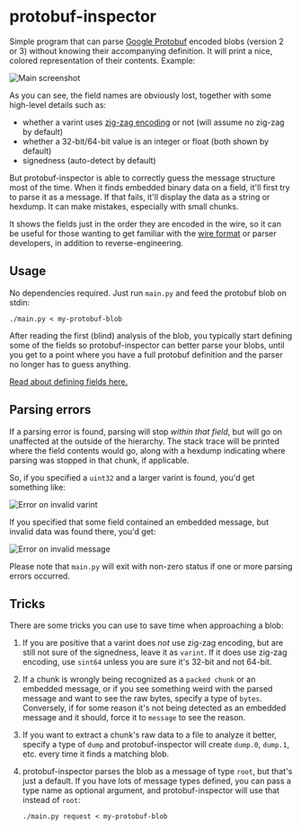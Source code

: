 # protobuf-inspector

Simple program that can parse [Google Protobuf][] encoded blobs
(version 2 or 3) without knowing their accompanying definition.
It will print a nice, colored representation of their contents. Example:

![Main screenshot](https://i.imgur.com/Vw403MI.png)

As you can see, the field names are obviously lost, together with
some high-level details such as:

 - whether a varint uses [zig-zag encoding][] or not (will assume no zig-zag by default)
 - whether a 32-bit/64-bit value is an integer or float (both shown by default)
 - signedness (auto-detect by default)

But protobuf-inspector is able to correctly guess the message structure
most of the time. When it finds embedded binary data on a field, it'll
first try to parse it as a message. If that fails, it'll display the data
as a string or hexdump. It can make mistakes, especially with small chunks.

It shows the fields just in the order they are encoded in the
wire, so it can be useful for those wanting to get familiar with
the [wire format][] or parser developers, in addition to reverse-engineering.

## Usage

No dependencies required. Just run `main.py` and feed the protobuf blob
on stdin:

    ./main.py < my-protobuf-blob

After reading the first (blind) analysis of the blob, you typically start defining
some of the fields so protobuf-inspector can better parse your blobs, until you get
to a point where you have a full protobuf definition and the parser no longer has
to guess anything.

[Read about defining fields here.](CONFIG.md)

## Parsing errors

If a parsing error is found, parsing will stop *within that field*, but
will go on unaffected at the outside of the hierarchy. The stack trace will
be printed where the field contents would go, along with a hexdump indicating where
parsing was stopped in that chunk, if applicable.

So, if you specified a `uint32` and a larger varint is found, you'd get something like:

![Error on invalid varint](https://i.imgur.com/DWG9MGX.png)

If you specified that some field contained an embedded message, but invalid data was
found there, you'd get:

![Error on invalid message](https://i.imgur.com/URaWqXz.png)

Please note that `main.py` will exit with non-zero status if one or more parsing
errors occurred.

## Tricks

There are some tricks you can use to save time when approaching a blob:

 1. If you are positive that a varint does *not* use zig-zag encoding, but are still
    not sure of the signedness, leave it as `varint`. If it does use zig-zag encoding,
    use `sint64` unless you are sure it's 32-bit and not 64-bit.

 2. If a chunk is wrongly being recognized as a `packed chunk` or an embedded message,
    or if you see something weird with the parsed message and want to see the raw bytes,
    specify a type of `bytes`. Conversely, if for some reason it's not being detected
    as an embedded message and it should, force it to `message` to see the reason.

 3. If you want to extract a chunk's raw data to a file to analyze it better, specify a
    type of `dump` and protobuf-inspector will create `dump.0`, `dump.1`,
    etc. every time it finds a matching blob.

 4. protobuf-inspector parses the blob as a message of type `root`, but that's just a
    default. If you have lots of message types defined, you can pass a type name as
    optional argument, and protobuf-inspector will use that instead of `root`:
    
        ./main.py request < my-protobuf-blob



[Google Protobuf]: https://developers.google.com/protocol-buffers
[Wire format]: https://developers.google.com/protocol-buffers/docs/encoding
[Zig-zag encoding]: https://developers.google.com/protocol-buffers/docs/encoding#signed-integers
